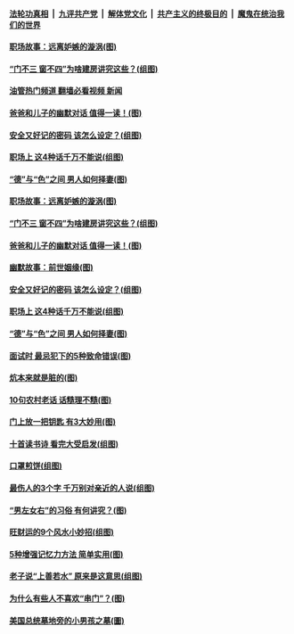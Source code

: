 ####  [法轮功真相](../../../../basic/blob/master/README.md?t=06121931) &nbsp;|&nbsp; [九评共产党](../../../../9ping.md/blob/master/README.md?t=06121931) &nbsp;|&nbsp; [解体党文化](../../../../jtdwh.md/blob/master/README.md?t=06121931)  &nbsp;|&nbsp; [共产主义的终极目的](../../../../gczydzjmd.md/blob/master/README.md?t=06121931) &nbsp;|&nbsp; [魔鬼在统治我们的世界](../../../../mgztzwmdsj.md/blob/master/README.md?t=06121931) 

#### [职场故事：远离妒嫉的漩涡(图)](../pages/p8/1008813.md?t=06121931) 

#### [“门不三 窗不四”为啥建房讲究这些？(组图)](../pages/p8/1007129.md?t=06121931) 

#### [油管热门频道 翻墙必看视频 新闻](http://45.76.130.85:81/youtube.html?06121931)

#### [爸爸和儿子的幽默对话 值得一读！(图)](../pages/p8/1008745.md?t=06121931) 

#### [安全又好记的密码 该怎么设定？(组图)](../pages/p8/1007916.md?t=06121931) 

#### [职场上 这4种话千万不能说(组图)](../pages/p8/1008728.md?t=06121931) 

#### [“德”与“色”之间 男人如何择妻(图)](../pages/p8/1008722.md?t=06121931) 

#### [职场故事：远离妒嫉的漩涡(图)](../pages/p8/1008813.md?t=06121931) 

#### [“门不三 窗不四”为啥建房讲究这些？(组图)](../pages/p8/1007129.md?t=06121931) 

#### [爸爸和儿子的幽默对话 值得一读！(图)](../pages/p8/1008745.md?t=06121931) 

#### [幽默故事：前世姻缘(图)](../pages/p8/1008733.md?t=06121931) 

#### [安全又好记的密码 该怎么设定？(组图)](../pages/p8/1007916.md?t=06121931) 

#### [职场上 这4种话千万不能说(组图)](../pages/p8/1008728.md?t=06121931) 

#### [“德”与“色”之间 男人如何择妻(图)](../pages/p8/1008722.md?t=06121931) 

#### [面试时 最忌犯下的5种致命错误(图)](../pages/p8/1008773.md?t=06121931) 

#### [炕本来就是脏的(图)](../pages/p8/1008547.md?t=06121931) 

#### [10句农村老话 话糙理不糙(图)](../pages/p8/1008265.md?t=06121931) 

#### [门上放一把钥匙 有3大妙用(图)](../pages/p8/1008684.md?t=06121931) 

#### [十首读书诗 看完大受启发(组图)](../pages/p8/1008549.md?t=06121931) 

#### [口罩煎饼(组图)](../pages/p8/1008541.md?t=06121931) 

#### [最伤人的3个字 千万别对亲近的人说(组图)](../pages/p8/1008653.md?t=06121931) 

#### [“男左女右”的习俗 有何讲究？(图)](../pages/p8/1007311.md?t=06121931) 

#### [旺财运的9个风水小妙招(组图)](../pages/p8/1008110.md?t=06121931) 

#### [5种增强记忆力方法 简单实用(图)](../pages/p8/1008392.md?t=06121931) 

#### [老子说“上善若水” 原来是这意思(组图)](../pages/p8/1007312.md?t=06121931) 

#### [为什么有些人不喜欢“串门”？(图)](../pages/p8/1006657.md?t=06121931) 

#### [美国总统墓地旁的小男孩之墓(圖)](../pages/p8/1007963.md?t=06121931) 

<img src='http://gfw-breaker.win/goodnews/indexes/p8.md' width='0px' height='0px'/>
